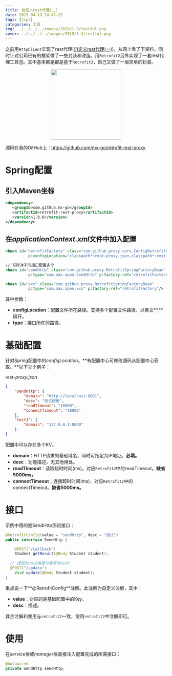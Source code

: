 ```yaml
---
title: 自定义rest代理(二)
date: 2019-04-13 14:45:22
tags: [tips]
categories: 工具
img: ../../../../images/2019/1-3/restful.png
cover: ../../../../images/2019/1-3/restful.png
---
```


之前用`HttpClient`实现了rest代理([自定义rest代理(一)](<http://rainbowhorse.site/%E8%87%AA%E5%AE%9A%E4%B9%89rest%E4%BB%A3%E7%90%86/>))，从网上看了下资料，同时针对公司已有的框架做了一些封装和改造。用`Retrofit2`另外实现了一套rest代理工具包。其中基本都是都是基于`Retrofit2`，自己又做了一层简单的封装。<div align=center><img width="220" height="220" src="../../../../images/2019/1-3/restful.png" algin="center"/></div>

源码在我的GitHub上：<https://github.com/mx-go/retrofit-rest-proxy>

# Spring配置

## 引入Maven坐标

```xml
<dependency>
   <groupId>com.github.mx-go</groupId>
   <artifactId>retrofit-rest-proxy</artifactId>
   <version>1.0.0</version>
</dependency>
```

## 在*applicationContext.xml*文件中加入配置

```xml
<bean id="retrofitFactory" class="com.github.proxy.core.ConfigRetrofitSpringFactory"
          p:configLocation="classpath*:rest-proxy.json,classpath*:rest-proxy1.json" init-method="init"/>

// 可针对不同接口配置多个
<bean id="sendHttp" class="com.github.proxy.RetrofitSpringFactoryBean"
          p:type="com.max.open.SendHttp" p:factory-ref="retrofitFactory"/>

<bean id="xxx" class="com.github.proxy.RetrofitSpringFactoryBean"
          p:type="com.max.open.xxx" p:factory-ref="retrofitFactory"/>
```

其中参数：

- **configLocation**：配置文件所在路径。支持多个配置文件路径，以英文**,**隔开。
- **type**：接口所在的路径。

# 基础配置

针对Spring配置中的*configLocation*。**有配置中心可修改源码从配置中心获取。**以下举个例子：

*rest-proxy.json*

```json
{
    "sendHttp": {
        "domain": "http://localhost:8081",
        "desc": "测试使用",
        "readTimeout": "10000",
        "connectTimeout": "10000"
    },
    "test1": {
        "domain": "127.0.0.1:8080"
    }
}
```

配置中可以存在多个KV。

- **domain**：HTTP请求的基础域名，同时可指定为IP地址。**必填。**
- **desc**：功能描述，无其他用处。
- **readTimeout**：读取超时时间(ms)。对应`Retrofit2`中的readTimeout。**缺省5000ms。**
- **connectTimeout**：连接超时时间(ms)，对应`Retrofit2`中的connectTimeout。**缺省5000ms。**

# 接口

示例中用的是SendHttp测试接口：

```java
@RetrofitConfig(value = "sendHttp", desc = "测试")
public interface SendHttp {

    @POST("/callback")
    Student getResult(@Body Student student);
  
  // 返回为void类型时需写为Void
  @POST("/update")
    Void update(@Body Student student);
}
```

重点说一下**@RetrofitConfig**注解。此注解为自定义注解，其中：

- **value**：对应的是基础配置中的Key。
- **desc**：描述。

其余注解和使用与`retrofit2`一致，使用`retrofit2`中注解即可。

# 使用

在*service*层或*manager*层直接注入配置完成的所需接口：

```java
@Autowired
private SendHttp sendHttp;
```

